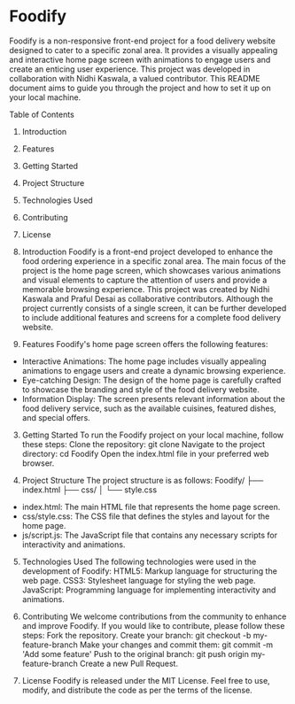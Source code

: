 # Foodify
Foodify is a non-responsive front-end project for a food delivery website designed to cater to a specific zonal area. 
It provides a visually appealing and interactive home page screen with animations to engage users and create an enticing user experience. 
This project was developed in collaboration with Nidhi Kaswala, a valued contributor. 
This README document aims to guide you through the project and how to set it up on your local machine.

Table of Contents

1) Introduction
2) Features
3) Getting Started
4) Project Structure
5) Technologies Used
6) Contributing
7) License

1) Introduction
Foodify is a front-end project developed to enhance the food ordering experience in a specific zonal area. 
The main focus of the project is the home page screen, which showcases various animations and visual elements to capture the attention of users and provide a memorable browsing experience. 
This project was created by Nidhi Kaswala and Praful Desai as collaborative contributors. 
Although the project currently consists of a single screen, it can be further developed to include additional features and screens for a complete food delivery website.

2) Features
Foodify's home page screen offers the following features:
- Interactive Animations: The home page includes visually appealing animations to engage users and create a dynamic browsing experience.
- Eye-catching Design: The design of the home page is carefully crafted to showcase the branding and style of the food delivery website.
- Information Display: The screen presents relevant information about the food delivery service, such as the available cuisines, featured dishes, and special offers.

3) Getting Started
To run the Foodify project on your local machine, follow these steps:
Clone the repository: git clone <repository-url>
Navigate to the project directory: cd Foodify
Open the index.html file in your preferred web browser.

4) Project Structure
The project structure is as follows:
Foodify/
├── index.html
├── css/
│   └── style.css

- index.html: The main HTML file that represents the home page screen.
- css/style.css: The CSS file that defines the styles and layout for the home page.
- js/script.js: The JavaScript file that contains any necessary scripts for interactivity and animations.
 
5) Technologies Used
The following technologies were used in the development of Foodify:
HTML5: Markup language for structuring the web page.
CSS3: Stylesheet language for styling the web page.
JavaScript: Programming language for implementing interactivity and animations.
  
6) Contributing
We welcome contributions from the community to enhance and improve Foodify. If you would like to contribute, please follow these steps:
Fork the repository.
Create your branch: git checkout -b my-feature-branch
Make your changes and commit them: git commit -m 'Add some feature'
Push to the original branch: git push origin my-feature-branch
Create a new Pull Request.

7) License
Foodify is released under the MIT License. Feel free to use, modify, and distribute the code as per the terms of the license.
